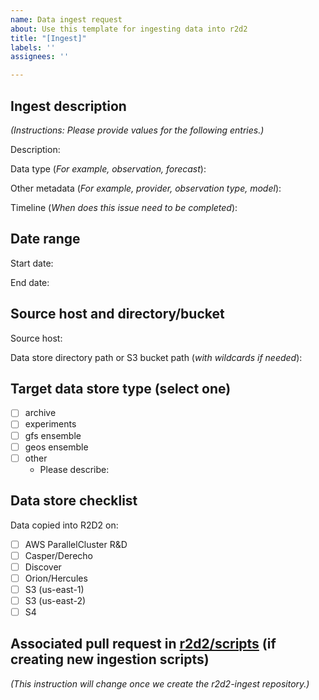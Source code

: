 ```yaml
---
name: Data ingest request
about: Use this template for ingesting data into r2d2
title: "[Ingest]"
labels: ''
assignees: ''

---
```


## Ingest description

*(Instructions: Please provide values for the following entries.)*

Description: 

Data type (_For example, observation, forecast_):

Other metadata (_For example, provider, observation type, model_): 

Timeline (_When does this issue need to be completed_):

## Date range

Start date: 

End date:

## Source host and directory/bucket

Source host: 

Data store directory path or S3 bucket path (_with wildcards if needed_):

## Target data store type (select one)

- [ ] archive
- [ ] experiments
- [ ] gfs ensemble
- [ ] geos ensemble
- [ ] other 
    - Please describe: 

## Data store checklist

Data copied into R2D2 on:

- [ ] AWS ParallelCluster R&D
- [ ] Casper/Derecho
- [ ] Discover
- [ ] Orion/Hercules
- [ ] S3 (us-east-1)
- [ ] S3 (us-east-2)
- [ ] S4

## Associated pull request in [r2d2/scripts](https://github.com/JCSDA-internal/r2d2/tree/develop/scripts) (if creating new ingestion scripts)

*(This instruction will change once we create the r2d2-ingest repository.)*
